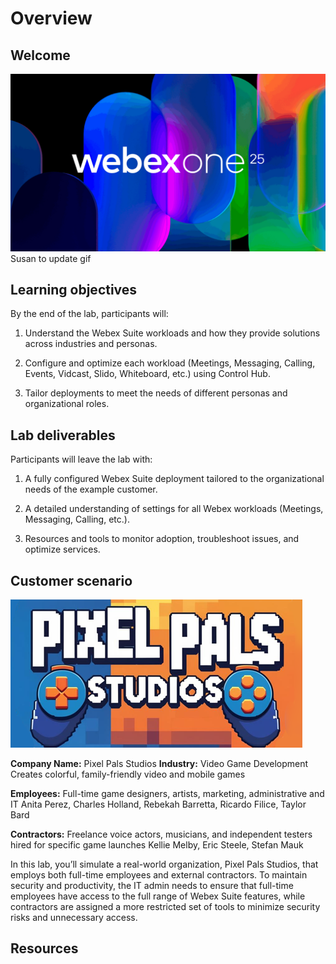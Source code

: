 # Overview

## Welcome
![Gif](template_assets/HomePageGif.gif)
Susan to update gif

## Learning objectives

By the end of the lab, participants will:

1. Understand the Webex Suite workloads and how they provide solutions across industries and personas.   

2. Configure and optimize each workload (Meetings, Messaging, Calling, Events, Vidcast, Slido, Whiteboard, etc.) using Control Hub.   

3. Tailor deployments to meet the needs of different personas and organizational roles.   

## Lab deliverables
Participants will leave the lab with:  

1.	A fully configured Webex Suite deployment tailored to the organizational needs of the example customer.

2.	A detailed understanding of settings for all Webex workloads (Meetings, Messaging, Calling, etc.).  

3.	Resources and tools to monitor adoption, troubleshoot issues, and optimize services. 


## Customer scenario
![Pixel Pals Studios Logo](template_assets/PixelPalsHorizontal.png)

<b>Company Name:</b> Pixel Pals Studios
<b>Industry:</b> Video Game Development
Creates colorful, family-friendly video and mobile games

<b>Employees:</b> Full-time game designers, artists, marketing, administrative and IT 
Anita Perez, Charles Holland, Rebekah Barretta, Ricardo Filice, Taylor Bard

<b>Contractors:</b> Freelance voice actors, musicians, and independent testers hired for specific game launches
Kellie Melby, Eric Steele, Stefan Mauk

In this lab, you’ll simulate a real-world organization, Pixel Pals Studios, that employs both full-time employees and external contractors. To maintain security and productivity, the IT admin needs to ensure that full-time employees have access to the full range of Webex Suite features, while contractors are assigned a more restricted set of tools to minimize security risks and unnecessary access.

## Resources
